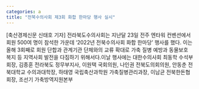 ```yaml
---
categories: a
title: "전북수의사회 제3회 화합 한마당 행사 실시"
---
```

[축산경제신문 신태호 기자] 전라북도수의사회는 지난달 23일 전주 엔타워 컨벤션에서 회원 500여 명이 참석한 가운데 ‘2022년 전북수의사회 화합 한마당’ 행사를 했다. 이는 올해 3회째로 회원 단합과 관계기관 단체와의 교류 확대로 가축 질병 예방과 동물보호 복지 등 지역사회 발전을 다짐하기 위해서다.이날 행사에는 대한수의사회 최동학 수석부회장, 김종훈 전라북도 정무부지사, 이원택 국회의원, 나인권 전북도의회의원, 안동춘 전북대학교 수의과대학장, 하태영 국립축산과학원 가축질병관리과장, 이남균 전북한돈협회장, 조선기 가축방역지원본부